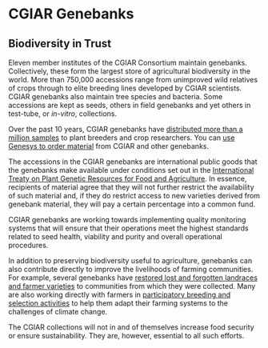 # CGIAR Genebanks

## Biodiversity in Trust

Eleven member institutes of the CGIAR Consortium maintain genebanks. Collectively, these form the largest store of agricultural biodiversity in the world. More than 750,000 accessions range from unimproved wild relatives of crops through to elite breeding lines developed by CGIAR scientists. CGIAR genebanks also maintain tree species and bacteria. Some accessions are kept as seeds, others in field genebanks and yet others in test-tube, or _in-vitro_, collections.

Over the past 10 years, CGIAR genebanks have [distributed more than a million samples][cgiar] to plant breeders and crop researchers. You can [use Genesys to order material][genesys-pgr] from CGIAR and other genebanks.

The accessions in the CGIAR genebanks are international public goods that the genebanks make available under conditions set out in the [International Treaty on Plant Genetic Resources for Food and Agriculture][planttreaty]. In essence, recipients of material agree that they will not further restrict the availability of such material and, if they do restrict access to new varieties derived from genebank material, they will pay a certain percentage into a common fund.

CGIAR genebanks are working towards implementing quality monitoring systems that will ensure that their operations meet the highest standards related to seed health, viability and purity and overall operational procedures.

In addition to preserving biodiversity useful to agriculture, genebanks can also contribute directly to improve the livelihoods of farming communities. For example, several genebanks have [restored lost and forgotten landraces and farmer varieties][cipotato] to communities from which they were collected. Many are also working directly with farmers in [participatory breeding and selection activities][cgiar 2] to help them adapt their farming systems to the challenges of climate change.

The CGIAR collections will not in and of themselves increase food security or ensure sustainability. They are, however, essential to all such efforts.

[cgiar]: http://www.cgiar.org/consortium-news/cgiar-consortium-partners-with-global-crop-diversity-trust-to-revitalize-genebanks/
[cgiar 2]: https://ccafs.cgiar.org/publications/farmer-participatory-varietal-selection-pvs-and-dissemination-activities-mali-niger
[cipotato]: http://cipotato.org/press_release/return-of-potatoes-from-cip-to-andean-farmers-proves-critical-for-climate-adaptation/
[genesys-pgr]: https://www.genesys-pgr.org/content/help/how-to-use-genesys
[planttreaty]: http://www.planttreaty.org/
[genesys-cgiar]: https://www.genesys-pgr.org/org/CGIAR
